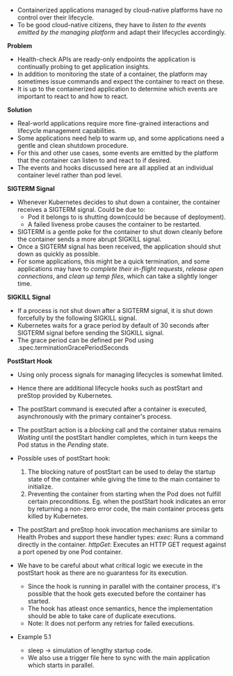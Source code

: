 * Containerized applications managed by cloud-native platforms have no control over their lifecycle.
* To be good cloud-native citizens, they have to *listen to the events emitted by the managing platform* and adapt their lifecycles accordingly.

**Problem**
* Health-check APIs are ready-only endpoints the application is continually probing to get application insights.
* In addition to monitoring the state of a container, the platform may sometimes issue commands and expect the container to react on these. 
* It is up to the containerized application to determine which events are important to react to and how to react.

**Solution**
* Real-world applications require more fine-grained interactions and lifecycle management capabilities.
* Some applications need help to warm up, and some applications need a gentle and clean shutdown procedure.
* For this and other use cases, some events are emitted by the platform that the container can listen to and react to if desired.
* The events and hooks discussed here are all applied at an individual container level rather than pod level.

**SIGTERM Signal**
* Whenever Kubernetes decides to shut down a container, the container receives a SIGTERM signal. Could be due to: 
    * Pod it belongs to is shutting down(could be because of deployment).
    * A failed liveness probe causes the container to be restarted.
* SIGTERM is a gentle poke for the container to shut down cleanly before the container sends a more abrupt SIGKILL signal.
* Once a SIGTERM signal has been received, the application should shut down as quickly as possible.
* For some applications, this might be a quick termination, and some applications may have to *complete their in-flight requests*, *release open connections*, and *clean up temp files*, which can take a slightly longer time.

**SIGKILL Signal**
* If a process is not shut down after a SIGTERM signal, it is shut down forcefully by the following SIGKILL signal.
* Kubernetes waits for a grace period by default of 30 seconds after SIGTERM signal before sending the SIGKILL signal.
* The grace period can be defined per Pod using .spec.terminationGracePeriodSeconds

**PostStart Hook**
* Using only process signals for managing lifecycles is somewhat limited.
* Hence there are additional lifecycle hooks such as postStart and preStop provided by Kubernetes.
* The postStart command is executed after a container is executed, asynchronously with the primary container's process.

* The postStart action is a *blocking* call and the container status remains *Waiting* until the postStart handler completes, which in turn keeps the Pod status in the *Pending* state.

* Possible uses of postStart hook:
    1. The blocking nature of postStart can be used to delay the startup state of the container while giving the time to the main container to initialize.
    2. Preventing the container from starting when the Pod does not fulfill certain preconditions. Eg. when the postStart hook indicates an error by returning a non-zero error code, the main container process gets killed by Kubernetes.

* The postStart and preStop hook invocation mechanisms are similar to Health Probes and support these handler types:
    *exec*: Runs a command directly in the container.
    *httpGet*: Executes an HTTP GET request against a port opened by one Pod container.

* We have to be careful about what critical logic we execute in the postStart hook as there are no guarantess for its execution.
    * Since the hook is running in parallel with the container process, it's possible that the hook gets executed before the container has started.
    * The hook has atleast once semantics, hence the implementation should be able to take care of duplicate executions.
    * Note: It does not perform any retries for failed executions. 

* Example 5.1
    * sleep -> simulation of lengthy startup code.
    * We also use a trigger file here to sync with the main application which starts in parallel.